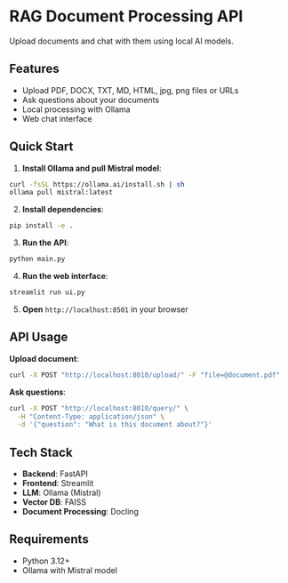 # RAG Document Processing API

Upload documents and chat with them using local AI models.

## Features

- Upload PDF, DOCX, TXT, MD, HTML, jpg, png files or URLs
- Ask questions about your documents
- Local processing with Ollama
- Web chat interface

## Quick Start

1. **Install Ollama and pull Mistral model**:
```bash
curl -fsSL https://ollama.ai/install.sh | sh
ollama pull mistral:latest
```

2. **Install dependencies**:
```bash
pip install -e .
```

3. **Run the API**:
```bash
python main.py
```

4. **Run the web interface**:
```bash
streamlit run ui.py
```

5. **Open** `http://localhost:8501` in your browser

## API Usage

**Upload document**:
```bash
curl -X POST "http://localhost:8010/upload/" -F "file=@document.pdf"
```

**Ask questions**:
```bash
curl -X POST "http://localhost:8010/query/" \
  -H "Content-Type: application/json" \
  -d '{"question": "What is this document about?"}'
```

## Tech Stack

- **Backend**: FastAPI
- **Frontend**: Streamlit  
- **LLM**: Ollama (Mistral)
- **Vector DB**: FAISS
- **Document Processing**: Docling

## Requirements

- Python 3.12+
- Ollama with Mistral model